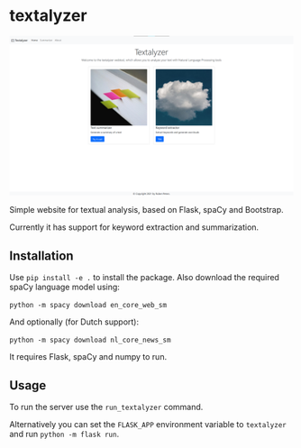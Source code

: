 # textalyzer

![Screenshot homepage](images/screenshot.png)

Simple website for textual analysis, based on Flask, spaCy and Bootstrap.

Currently it has support for keyword extraction and summarization.

## Installation

Use `pip install -e .` to install the package.
Also download the required spaCy language model using:

`python -m spacy download en_core_web_sm`

And optionally (for Dutch support):

`python -m spacy download nl_core_news_sm`

It requires Flask, spaCy and numpy to run.

## Usage

To run the server use the `run_textalyzer` command.

Alternatively you can set the `FLASK_APP` environment variable to `textalyzer` and run `python -m flask run`.
